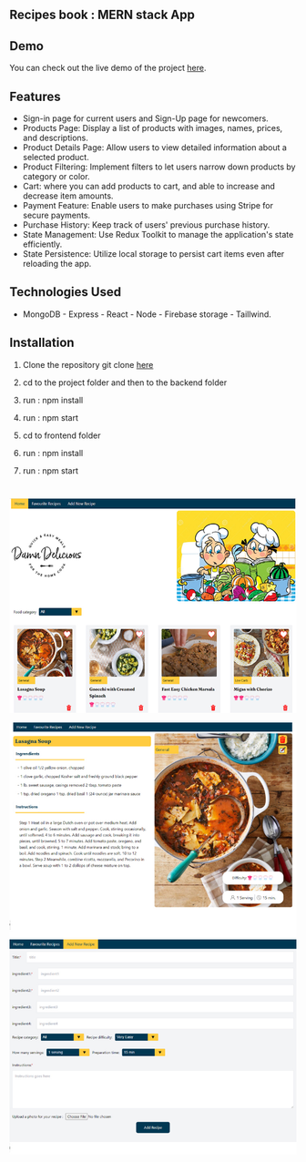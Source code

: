 ## Recipes book : MERN stack App

## Demo

You can check out the live demo of the project [here](https://merncookbook-front2.vercel.app/).

## Features

- Sign-in page for current users and Sign-Up page for newcomers.
- Products Page: Display a list of products with images, names, prices, and descriptions.
- Product Details Page: Allow users to view detailed information about a selected product.
- Product Filtering: Implement filters to let users narrow down products by category or color.
- Cart: where you can add products to cart, and able to increase and decrease item amounts.
- Payment Feature: Enable users to make purchases using Stripe for secure payments.
- Purchase History: Keep track of users' previous purchase history.
- State Management: Use Redux Toolkit to manage the application's state efficiently.
- State Persistence: Utilize local storage to persist cart items even after reloading the app.

## Technologies Used

- MongoDB - Express - React - Node - Firebase storage - Taillwind.

## Installation
  1. Clone the repository
git clone [here](https://github.com/hobaDevHome/merncookbook)

2. cd to the project folder and then to the backend folder
3. run : npm install
5. run :  npm start
6. cd to frontend folder
7. run : npm install
8. run : npm start
      
#
#

![home page](https://github.com/hobaDevHome/merncookbook/blob/master/frontend/src/images/sc2.jpg)

![recipe details](https://github.com/hobaDevHome/merncookbook/blob/master/frontend/src/images/sc1.jpg)
![add new recipe](https://github.com/hobaDevHome/merncookbook/blob/master/frontend/src/images/sc3.jpg)
